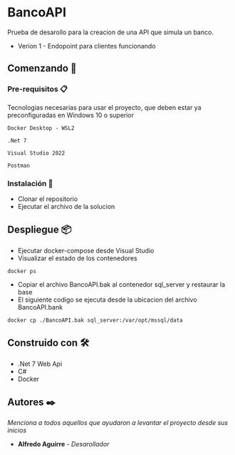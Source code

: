 # BancoAPI

Prueba de desarollo para la creacion de una API que simula un banco.
* Verion 1 - Endopoint para clientes funcionando

## Comenzando 🚀
### Pre-requisitos 📋

Tecnologias necesarias para usar el proyecto, que deben estar ya preconfiguradas en Windows 10 o superior
```
Docker Desktop - WSL2
```

```
.Net 7
```

```
Visual Studio 2022
```

```
Postman
```

### Instalación 🔧

* Clonar el repositorio
* Ejecutar el archivo de la solucion


## Despliegue 📦

* Ejecutar docker-compose desde Visual Studio
* Visualizar el estado de los contenedores

```
docker ps
```

* Copiar el archivo BancoAPI.bak al contenedor sql_server y restaurar la base
* El siguiente codigo se ejecuta desde la ubicacion del archivo BancoAPI.bank

```
docker cp ./BancoAPI.bak sql_server:/var/opt/mssql/data
```

## Construido con 🛠️

* .Net 7 Web Api
* C#
* Docker

## Autores ✒️

_Menciona a todos aquellos que ayudaron a levantar el proyecto desde sus inicios_

* **Alfredo Aguirre** - *Desarollador* 
